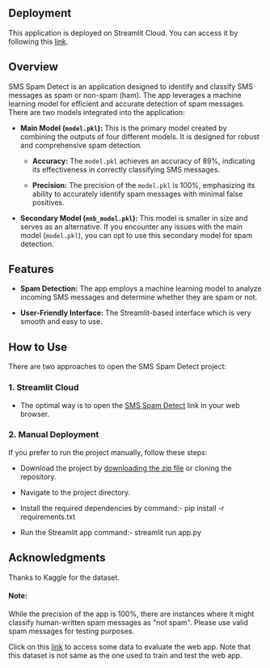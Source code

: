 ## Deployment

This application is deployed on Streamlit Cloud. You can access it by following this [link](https://smsspamdetect-ccqnvyzj6trnj8vt7mhutr.streamlit.app/).

## Overview

SMS Spam Detect is an application designed to identify and classify SMS messages as spam or non-spam (ham). The app leverages a machine learning model for efficient and accurate detection of spam messages. There are two models integrated into the application:

- **Main Model (`model.pkl`):** This is the primary model created by combining the outputs of four different models. It is designed for robust and comprehensive spam detection.

   - **Accuracy:** The `model.pkl` achieves an accuracy of 89%, indicating its effectiveness in correctly classifying SMS messages.

   - **Precision:** The precision of the `model.pkl` is 100%, emphasizing its ability to accurately identify spam messages with minimal false positives.

- **Secondary Model (`mnb_model.pkl`):** This model is smaller in size and serves as an alternative. If you encounter any issues with the main model (`model.pkl`), you can opt to use this secondary model for spam detection.



## Features

- **Spam Detection:** The app employs a machine learning model to analyze incoming SMS messages and determine whether they are spam or not.

- **User-Friendly Interface:** The Streamlit-based interface which is very smooth and easy to use.



## How to Use

There are two approaches to open the SMS Spam Detect project:

### 1. Streamlit Cloud

- The optimal way is to open the [SMS Spam Detect](https://smsspamdetect-ccqnvyzj6trnj8vt7mhutr.streamlit.app/) link in your web browser.

### 2. Manual Deployment

If you prefer to run the project manually, follow these steps:

- Download the project by [downloading the zip file](https://github.com/your-username/sms-spam-detect/archive/main.zip) or cloning the repository.

- Navigate to the project directory.

- Install the required dependencies by command:- pip install -r requirements.txt

- Run the Streamlit app command:- streamlit run app.py

## Acknowledgments
Thanks to Kaggle for the dataset.

#### Note:
While the precision of the app is 100%, there are instances where it might classify human-written spam messages as "not spam". Please use valid spam messages for testing purposes.

Click on this [link](https://huggingface.co/datasets/sms_spam/viewer/plain_text/train?p=1&row=120) to access some data to evaluate the web app. Note that this dataset is not same as the one used to train and test the web app.
